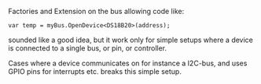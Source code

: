 ﻿Factories and Extension on the bus allowing
code like:
```
var temp = myBus.OpenDevice<DS18B20>(address);
```
sounded like a good idea, but it work only for simple setups where a device 
is connected to a single bus, or pin, or controller. 

Cases where a device communicates on for instance a I2C-bus, and uses GPIO pins for interrupts etc. breaks this simple setup.